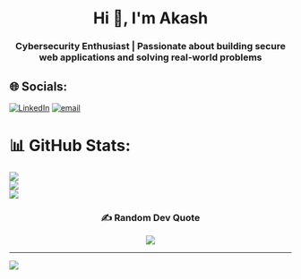 <h1 align="center">Hi 👋, I'm Akash</h1>
<h3 align="center">Cybersecurity Enthusiast | Passionate about building secure web applications and solving real-world problems</h3>


## 🌐 Socials:
[![LinkedIn](https://img.shields.io/badge/LinkedIn-%230077B5.svg?logo=linkedin&logoColor=white)](www.linkedin.com/in/akash-ravindran) [![email](https://img.shields.io/badge/Email-D14836?logo=gmail&logoColor=white)](mailto:akashravindran2500@gmail.com) 
# 📊 GitHub Stats:
![](https://github-readme-stats.vercel.app/api?username=AkashRavindran2005&theme=dark&hide_border=false&include_all_commits=false&count_private=false)<br/>
![](https://nirzak-streak-stats.vercel.app/?user=AkashRavindran2005&theme=dark&hide_border=false)<br/>
![](https://github-readme-stats.vercel.app/api/top-langs/?username=AkashRavindran2005&theme=dark&hide_border=false&include_all_commits=false&count_private=false&layout=compact)

<div align="center">
  <h3>✍️ Random Dev Quote</h3>
  <img src="https://quotes-github-readme.vercel.app/api?type=horizontal&theme=radical" />
</div>

---
[![](https://visitcount.itsvg.in/api?id=AkashRavindran2005&icon=0&color=0)](https://visitcount.itsvg.in)

